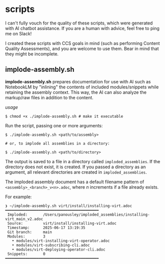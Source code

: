 # scripts

I can't fully vouch for the quality of these scripts,
which were generated with AI chatbot assistance. If
you are a human with advice, feel free to ping me on 
Slack!

I created these scripts with CCS goals in mind (such
as performing Content Quality Assessments), and you
are welcome to use them. Bear in mind that they might
be incomplete.

## implode-assembly.sh

**implode-assembly.sh** prepares documentation for use
with AI such as NotebookLM by "inlining" the contents
of included modules/snippets while retaining the
assembly context. This way, the AI can also analyze
the markup/raw files in addition to the content.

_usage_

```
$ chmod +x ./implode-assembly.sh # make it executable
```

Run the script, passing one or more arguments:

```
$ ./implode-assembly.sh <path/to/assembly> 

# or, to implode all assemblies in a directory:

$ ./implode-assembly.sh <path/to/directory>
```

The output is saved to a file in a directory called
`imploded_assemblies`. If the directory does not exist,
it is created. If you passed a directory as an argument,
all relevant directories are created in `imploded_assemblies`.

The imploded assembly document has a default filename
pattern of `<assembly>_<branch>_v<n>.adoc`, where _n_ 
increments if a file already exists.

For example:

```
❯ ~/implode-assembly.sh virt/install/installing-virt.adoc
━━━━━━━━━━━━━━━━━━━━━━━━━━━━━━━━━━━━━━━━━━
 Imploded:       /Users/panousley/imploded_assemblies/installing-virt_main_v2.adoc
 Source:         virt/install/installing-virt.adoc
 Timestamp:      2025-06-17 13:19:35
 Git branch:     main
 Modules:        3
   • modules/virt-installing-virt-operator.adoc
   • modules/virt-subscribing-cli.adoc
   • modules/virt-deploying-operator-cli.adoc
 Snippets:       0
━━━━━━━━━━━━━━━━━━━━━━━━━━━━━━━━━━━━━━━━━━
```

